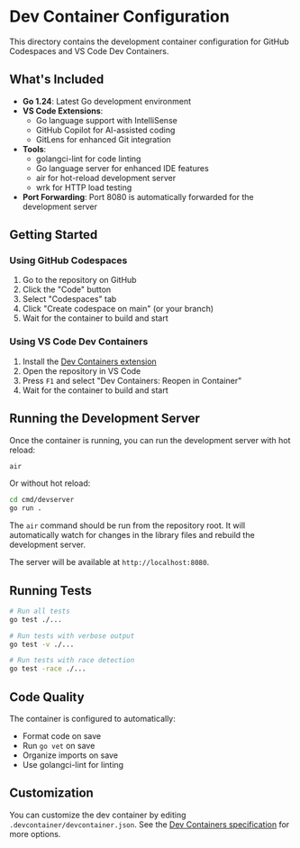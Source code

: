 # Dev Container Configuration

This directory contains the development container configuration for GitHub Codespaces and VS Code Dev Containers.

## What's Included

- **Go 1.24**: Latest Go development environment
- **VS Code Extensions**:
  - Go language support with IntelliSense
  - GitHub Copilot for AI-assisted coding
  - GitLens for enhanced Git integration
- **Tools**:
  - golangci-lint for code linting
  - Go language server for enhanced IDE features
  - air for hot-reload development server
  - wrk for HTTP load testing
- **Port Forwarding**: Port 8080 is automatically forwarded for the development server

## Getting Started

### Using GitHub Codespaces

1. Go to the repository on GitHub
2. Click the "Code" button
3. Select "Codespaces" tab
4. Click "Create codespace on main" (or your branch)
5. Wait for the container to build and start

### Using VS Code Dev Containers

1. Install the [Dev Containers extension](https://marketplace.visualstudio.com/items?itemName=ms-vscode-remote.remote-containers)
2. Open the repository in VS Code
3. Press `F1` and select "Dev Containers: Reopen in Container"
4. Wait for the container to build and start

## Running the Development Server

Once the container is running, you can run the development server with hot reload:

```bash
air
```

Or without hot reload:

```bash
cd cmd/devserver
go run .
```

The `air` command should be run from the repository root. It will automatically watch for changes in the library files and rebuild the development server.

The server will be available at `http://localhost:8080`.

## Running Tests

```bash
# Run all tests
go test ./...

# Run tests with verbose output
go test -v ./...

# Run tests with race detection
go test -race ./...
```

## Code Quality

The container is configured to automatically:
- Format code on save
- Run `go vet` on save
- Organize imports on save
- Use golangci-lint for linting

## Customization

You can customize the dev container by editing `.devcontainer/devcontainer.json`. See the [Dev Containers specification](https://containers.dev/) for more options.
